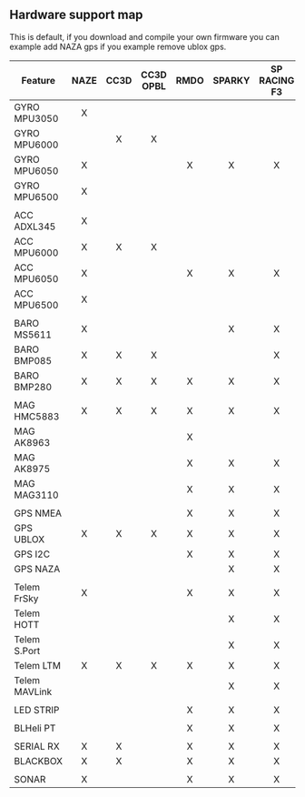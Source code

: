 ## Hardware support map ##

This is default, if you download and compile your own firmware you can example add NAZA gps if you example remove ublox gps. 

| Feature       | NAZE | CC3D | CC3D OPBL | RMDO | SPARKY | SP RACING F3 | SP RACING F3EVO | FURY F3 | RC EXPLORER F3 |       COLIBRI RACE | ANYFC | REVO | BLUEJAY F4 |
|---------------|:----:|:----:|:---------:|:----:|:------:|:----------:|:-------------:|:------:|:------------:|:------------:|:-----:|:----:|:----------|
| GYRO MPU3050  | X    |      |           |      |        |            |               |        |              |              |       |      |           |
| GYRO MPU6000  |      | X    | X         |      |        |            |               | X      | X            |              | X     | X    |           |
| GYRO MPU6050  | X    |      |           | X    | X      | X          |               |        |              |              |       |      |           |
| GYRO MPU6500  | X    |      |           |      |        |            | X             | X      |              | X            |       |      | X         |
|               |      |      |           |      |        |            |               |        |              |              |       |      |           |
| ACC ADXL345   | X    |      |           |      |        |            |               |        |              |              |       |      |           |
| ACC MPU6000   | X    | X    | X         |      |        |            |               | X      | X            |              | X     | X    |           |
| ACC MPU6050   | X    |      |           | X    | X      | X          |               |        |              |              |       |      |           |
| ACC MPU6500   | X    |      |           |      |        |            | X             | X      |              | X            |       |      | X         |
|               |      |      |           |      |        |            |               |        |              |              |       |      |           |
| BARO MS5611   | X    |      |           |      | X      | X          | X             | X      | X            | X            | X     | X    | X         |
| BARO BMP085   | X    | X    | X         |      |        | X          |               |        |              |              |       |      | X         |
| BARO BMP280   | X    | X    | X         | X    | X      | X          | X             | X      |              |              |       |      | X         |
|               |      |      |           |      |        |            |               |        |              |              |       |      |           |
| MAG HMC5883   | X    | X    | X         | X    | X      | X          | X             | X      | X            | X            | X     | X    | X         |
| MAG AK8963    |      |      |           | X    |        |            | X             |        |              |              |       |      | X         |
| MAG AK8975    |      |      |           | X    | X      | X          |               | X      | X            | X            |       |      | X         |
| MAG MAG3110   |      |      |           | X    | X      | X          |               | X      |              |              |       |      | X         |
|               |      |      |           |      |        |            |               |        |              |              |       |      |           |
| GPS NMEA      |      |      |           | X    | X      | X          | X             | X      | X            | X            | X     | X    | X         |
| GPS UBLOX     | X    | X    | X         | X    | X      | X          | X             | X      | X            | X            | X     | X    | X         |
| GPS I2C       |      |      |           | X    | X      | X          | X             | X      | X            | X            | X     | X    | X         |
| GPS NAZA      |      |      |           |      | X      | X          | X             | X      | X            | X            | X     | X    | X         |
|               |      |      |           |      |        |            |               |        |              |              |       |      |           |
| Telem FrSky   | X    |      |           | X    | X      | X          | X             | X      | X            | X            | X     | X    | X         |
| Telem HOTT    |      |      |           |      | X      | X          | X             | X      | X            | X            | X     | X    | X         |
| Telem S.Port  |      |      |           |      | X      | X          | X             | X      | X            | X            | X     | X    | X         |
| Telem LTM     | X    | X    | X         | X    | X      | X          | X             | X      | X            | X            | X     | X    | X         |
| Telem MAVLink |      |      |           |      | X      | X          | X             | X      | X            | X            | X     | X    | X         |
|               |      |      |           |      |        |            |               |        |              |              |       |      |           |
| LED STRIP     |      |      |           | X    | X      | X          | X             | X      | X            | X            | X     | X    | X         |
|               |      |      |           |      |        |            |               |        |              |              |       |      |           |
| BLHeli PT     |      |      |           | X    | X      | X          | X             | X      | X            | X            | X     | X    | X         |
|               |      |      |           |      |        |            |               |        |              |              |       |      |           |
| SERIAL RX     | X    | X    |           | X    | X      | X          | X             | X      | X            | X            | X     | X    | X         |
| BLACKBOX      | X    | X    |           | X    | X      | X          | X             | X      | X            | X            | X     | X    | X         |
|               |      |      |           |      |        |            |               |        |              |              |       |      |           |
| SONAR         | X    |      |           | X    | X      | X          |               | X      | X            | X            | X     | X    | X         |
